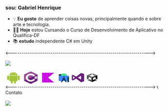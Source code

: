 ### sou: Gabriel Henrique

- 💡 **Eu gosto** de aprender coisas novas, principalmente quando e sobre arte e tecnologia.
- 👨‍💻 **Hoje** estou Cursando o Curso de Desenvolvimento de Aplicativo no Qualifica-DF
- 📚 **estudo** independente C# em Unity

<------------------------------------------------------------------->

<a href="https://github.com/GabryelHenryque/github-readme-stats">
  <img align="center" src="https://github-readme-stats.vercel.app/api?username=GabrielHenrique&show_icons=false&theme=gotham" />
</a>

<div style="display: inline_block"><br>
  <img align="center" alt="Math-android" height="40" width="50" src="https://github.com/devicons/devicon/blob/master/icons/android/android-original.svg">
  <img align="center" alt="Math-C#" height="40" width="50" src="https://github.com/devicons/devicon/blob/master/icons/csharp/csharp-original.svg">
  <img align="center" alt="Math-Kotlin" height="40" width="50" src="https://github.com/devicons/devicon/blob/master/icons/kotlin/kotlin-plain.svg">
  <img align="center" alt="Math-android Studio" height="30" width="40" src="https://github.com/devicons/devicon/blob/master/icons/androidstudio/androidstudio-original.svg">
  <img align="center" alt="Math-VisualStudion" height="30" width="40" src="https://github.com/devicons/devicon/blob/master/icons/visualstudio/visualstudio-plain.svg">
  <img align="center" alt="Math-Unity" height="30" width="40" src="https://github.com/devicons/devicon/blob/master/icons/unity/unity-original.svg">
  </div>
<------------------------------------------------------------------->
📞 Contato
<br />
<br />
<a href = "mailto:ghncontato@gmail.com"><img src="https://img.shields.io/badge/-Gmail-%23333?style=for-the-badge&logo=gmail&logoColor=white" target="_blank"></a>
